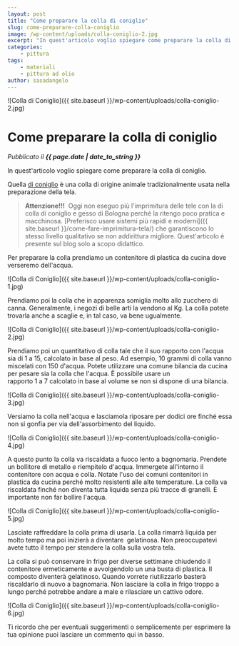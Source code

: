 ```yaml
---
layout: post
title: "Come preparare la colla di coniglio"
slug: come-preparare-colla-coniglio
image: /wp-content/uploads/colla-coniglio-2.jpg
excerpt: "In quest'articolo voglio spiegare come preparare la colla di coniglio. Quella di coniglio è una colla di origine animale tradizionalmente usata nella"
categories:
    - pittura
tags:
    - materiali
    - pittura ad olio
author: sasadangelo
---
```


![Colla di Coniglio]({{ site.baseurl }}/wp-content/uploads/colla-coniglio-2.jpg)

# Come preparare la colla di coniglio
_Pubblicato il **{{ page.date | date_to_string }}**_

In quest'articolo voglio spiegare come preparare la colla di coniglio.

Quella [di coniglio](https://it.wikipedia.org/wiki/Colla_di_coniglio) è una colla di origine animale tradizionalmente usata nella preparazione della tela.

> **Attenzione!!!**  Oggi non eseguo più l'imprimitura delle tele con la di colla di coniglio e gesso di Bologna perché la ritengo poco pratica e macchinosa. [Preferisco usare sistemi più rapidi e moderni]({{ site.baseurl }}/come-fare-imprimitura-tela/) che garantiscono lo stesso livello qualitativo se non addirittura migliore. Quest'articolo è presente sul blog solo a scopo didattico.

Per preparare la colla prendiamo un contenitore di plastica da cucina dove verseremo dell'acqua.

![Colla di Coniglio]({{ site.baseurl }}/wp-content/uploads/colla-coniglio-1.jpg)

Prendiamo poi la colla che in apparenza somiglia molto allo zucchero di canna. Generalmente, i negozi di belle arti la vendono al Kg. La colla potete trovarla anche a scaglie e, in tal caso, va bene ugualmente.

![Colla di Coniglio]({{ site.baseurl }}/wp-content/uploads/colla-coniglio-2.jpg)

Prendiamo poi un quantitativo di colla tale che il suo rapporto con l'acqua sia di 1 a 15, calcolato in base al peso. Ad esempio, 10 grammi di colla vanno miscelati con 150 d'acqua. Potete utilizzare una comune bilancia da cucina per pesare sia la colla che l'acqua. È possibile usare un rapporto 1 a 7 calcolato in base al volume se non si dispone di una bilancia.

![Colla di Coniglio]({{ site.baseurl }}/wp-content/uploads/colla-coniglio-3.jpg)

Versiamo la colla nell'acqua e lasciamola riposare per dodici ore finché essa non si gonfia per via dell'assorbimento del liquido.

![Colla di Coniglio]({{ site.baseurl }}/wp-content/uploads/colla-coniglio-4.jpg)

A questo punto la colla va riscaldata a fuoco lento a bagnomaria. Prendete un bollitore di metallo e riempitelo d'acqua. Immergete all'interno il contenitore con acqua e colla. Notate l'uso dei comuni contenitori in plastica da cucina perché molto resistenti alle alte temperature. La colla va riscaldata finché non diventa tutta liquida senza più tracce di granelli. È importante non far bollire l'acqua.

![Colla di Coniglio]({{ site.baseurl }}/wp-content/uploads/colla-coniglio-5.jpg)

Lasciate raffreddare la colla prima di usarla. La colla rimarrà liquida per molto tempo ma poi inizierà a diventare  gelatinosa. Non preoccupatevi avete tutto il tempo per stendere la colla sulla vostra tela.

La colla si può conservare in frigo per diverse settimane chiudendo il contenitore ermeticamente e avvolgendolo un una busta di plastica. Il composto diventerà gelatinoso. Quando vorrete riutilizzarlo basterà riscaldarlo di nuovo a bagnomaria. Non lasciare la colla in frigo troppo a lungo perché potrebbe andare a male e rilasciare un cattivo odore.

![Colla di Coniglio]({{ site.baseurl }}/wp-content/uploads/colla-coniglio-6.jpg)

Ti ricordo che per eventuali suggerimenti o semplicemente per esprimere la tua opinione puoi lasciare un commento qui in basso.
